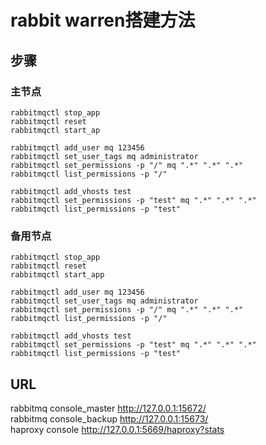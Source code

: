 # rabbit warren搭建方法

## 步骤

### 主节点

```shell
rabbitmqctl stop_app
rabbitmqctl reset
rabbitmqctl start_ap

rabbitmqctl add_user mq 123456
rabbitmqctl set_user_tags mq administrator
rabbitmqctl set_permissions -p "/" mq ".*" ".*" ".*"
rabbitmqctl list_permissions -p "/"

rabbitmqctl add_vhosts test
rabbitmqctl set_permissions -p "test" mq ".*" ".*" ".*"
rabbitmqctl list_permissions -p "test"
```

### 备用节点

```shell
rabbitmqctl stop_app
rabbitmqctl reset
rabbitmqctl start_app

rabbitmqctl add_user mq 123456
rabbitmqctl set_user_tags mq administrator
rabbitmqctl set_permissions -p "/" mq ".*" ".*" ".*"
rabbitmqctl list_permissions -p "/"

rabbitmqctl add_vhosts test
rabbitmqctl set_permissions -p "test" mq ".*" ".*" ".*"
rabbitmqctl list_permissions -p "test"
```

## URL
rabbitmq console_master http://127.0.0.1:15672/  
rabbitmq console_backup http://127.0.0.1:15673/  
haproxy console http://127.0.0.1:5669/haproxy?stats

